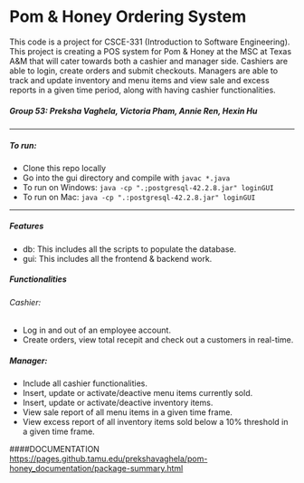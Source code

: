 # Pom & Honey Ordering System
This code is a project for CSCE-331 (Introduction to Software Engineering). This project is creating a POS system for Pom & Honey at the MSC at Texas A&M that will cater towards both a cashier and manager side. Cashiers are able to login, create orders and submit checkouts. Managers are able to track and update inventory and menu items and view sale and excess reports in a given time period, along with having cashier functionalities.

##### Group 53: Preksha Vaghela, Victoria Pham, Annie Ren, Hexin Hu

---
##### To run:
- Clone this repo locally
- Go into the gui directory and compile with `javac *.java`
- To run on Windows: `java -cp ".;postgresql-42.2.8.jar" loginGUI`
- To run on Mac: `java -cp ".:postgresql-42.2.8.jar" loginGUI`
---
##### Features
- db: This includes all the scripts to populate the database.
- gui: This includes all the frontend & backend work.

##### Functionalities
###### Cashier:
- Log in and out of an employee account.
- Create orders, view total recepit and check out a customers in real-time.

##### Manager:
- Include all cashier functionalities.
- Insert, update or activate/deactive menu items currently sold.
- Insert, update or activate/deactive inventory items.
- View sale report of all menu items in a given time frame.
- View excess report of all inventory items sold below a 10% threshold in a given time frame.


####DOCUMENTATION
https://pages.github.tamu.edu/prekshavaghela/pom-honey_documentation/package-summary.html
